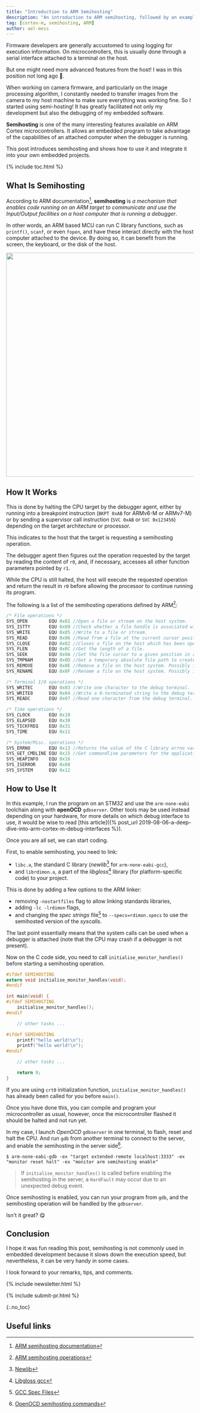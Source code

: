 ```yaml
---
title: "Introduction to ARM Semihosting"
description: "An introduction to ARM semihosting, followed by an example with OpenOCD and arm-none-eabi toolchain"
tag: [cortex-m, semihosting, ARM]
author: ael-mess
---
```


Firmware developers are generally accustomed to using logging for execution
information. On microcontrollers, this is usually done through a serial
interface attached to a terminal on the host.

But one might need more advanced features from the host! I was in this position
not long ago 🤨.

When working on camera firmware, and particularly on the image processing
algorithm, I constantly needed to transfer images from the camera to my host
machine to make sure everything was working fine. So I started using
semi-hosting! It has greatly facilitated not only my development but also the
debugging of my embedded software.

**Semihosting** is one of the many interesting features available on ARM Cortex
microcontrollers. It allows an embedded program to take advantage of the
capabilities of an attached computer when the debugger is running.

<!-- excerpt start -->
This post introduces semihosting and shows how to use it and integrate it into
your own embedded projects.
<!-- excerpt end -->

{% include toc.html %}

## What Is Semihosting

According to ARM documentation[^1], **semihosting** is _a mechanism that enables
code running on an ARM target to communicate and use the Input/Output facilities
on a host computer that is running a debugger_.

In other words, an ARM based MCU can run C library functions, such as
`printf()`, `scanf`, or even `fopen`, and have these interact directly with the
host computer attached to the device. By doing so, it can benefit from the
screen, the keyboard, or the disk of the host.

<p align="center">
  <img width="600" src="{% img_url semihosting/semihosting_overview.png %}"/>
</p>

## How It Works

This is done by halting the CPU target by the debugger agent, either by running
into a breakpoint instruction (`BKPT 0xAB`  for ARMv6-M or ARMv7-M) or by
sending a supervisor call instruction (`SVC 0xAB` or `SVC 0x123456`) depending
on the target architecture or processor.

This indicates to the host that the target is requesting a semihosting
operation.

The debugger agent then figures out the operation requested by the target by
reading the content of `r0`, and, if necessary, accesses all other function
parameters pointed by `r1`.

While the CPU is still halted, the host will execute the requested operation and
return the result in `r0` before allowing the processor to continue running its
program.

The following is a list of the semihosting operations defined by ARM[^2]:

```c
/* File operations */
SYS_OPEN        EQU 0x01 //Open a file or stream on the host system.
SYS_ISTTY       EQU 0x09 //Check whether a file handle is associated with a file or a stream/terminal such as stdout.
SYS_WRITE       EQU 0x05 //Write to a file or stream.
SYS_READ        EQU 0x06 //Read from a file at the current cursor position.
SYS_CLOSE       EQU 0x02 //Closes a file on the host which has been opened by SYS_OPEN.
SYS_FLEN        EQU 0x0C //Get the length of a file.
SYS_SEEK        EQU 0x0A //Set the file cursor to a given position in a file.
SYS_TMPNAM      EQU 0x0D //Get a temporary absolute file path to create a temporary file.
SYS_REMOVE      EQU 0x0E //Remove a file on the host system. Possibly insecure!
SYS_RENAME      EQU 0x0F //Rename a file on the host system. Possibly insecure!

/* Terminal I/O operations */
SYS_WRITEC      EQU 0x03 //Write one character to the debug terminal.
SYS_WRITE0      EQU 0x04 //Write a 0-terminated string to the debug terminal.
SYS_READC       EQU 0x07 //Read one character from the debug terminal.

/* Time operations */
SYS_CLOCK       EQU 0x10
SYS_ELAPSED     EQU 0x30
SYS_TICKFREQ    EQU 0x31
SYS_TIME        EQU 0x11

/* System/Misc. operations */
SYS_ERRNO       EQU 0x13 //Returns the value of the C library errno variable that is associated with the semihosting implementation.
SYS_GET_CMDLINE EQU 0x15 //Get commandline parameters for the application to run with (argc and argv for main())
SYS_HEAPINFO    EQU 0x16
SYS_ISERROR     EQU 0x08
SYS_SYSTEM      EQU 0x12
```

## How to Use It

In this example, I run the program on an STM32 and use the `arm-none-eabi`
toolchain along with **openOCD** `gdbserver`. Other tools may be used instead
depending on your hardware, for more details on which debug interface to use, it
would be wise to read [this article]({% post_url 2019-08-06-a-deep-dive-into-arm-cortex-m-debug-interfaces %}).

Once you are all set, we can start coding.

First, to enable semihosting, you need to link:
* `libc.a`, the standard C library (*newlib*[^3] for `arm-none-eabi-gcc`),
* and `librdimon.a`, a part of the *libgloss*[^4] library (for platform-specific
  code) to your project.

This is done by adding a few options to the ARM linker:
* removing `-nostartfiles` flag to allow linking standards libraries,
* adding `-lc -lrdimon` flags,
* and changing the *spec strings* file[^5] to `--specs=rdimon.specs` to use the
  semihosted version of the *syscalls*.

The last point essentially means that the system calls can be used when a
debugger is attached (note that the CPU may crash if a debugger is not present).

Now on the C code side, you need to call `initialise_monitor_handles()` before
starting a semihosting operation.

```c
#ifdef SEMIHOSTING
extern void initialise_monitor_handles(void);
#endif

int main(void) {
#ifdef SEMIHOSTING
  	initialise_monitor_handles();
#endif

  	// other tasks ...

#ifdef SEMIHOSTING
    printf("hello world!\n");
    printf("hello world!\n");
#endif

    // other tasks ...

  	return 0;
}
```

If you are using `crt0` initialization function, `initialise_monitor_handles()`
has already been called for you before `main()`.

Once you have done this, you can compile and program your microcontroller as
usual, however, once the microcontroller flashed it should be halted and not run
yet.

In my case, I launch *OpenOCD* `gdbserver` in one terminal, to flash, reset and
halt the CPU. And run `gdb` from another terminal to connect to the server, and
enable the semihosting in the server side[^6].

```shell
$ arm-none-eabi-gdb -ex "target extended-remote localhost:3333" -ex "monitor reset halt" -ex "monitor arm semihosting enable"
```

> If `initialise_monitor_handles()` is called before enabling the semihosting in
> the server, a `HardFault` may occur due to an unexpected debug event.

Once semihosting is enabled, you can run your program from `gdb`, and the
semihosting operation will be handled by the `gdbserver`.

Isn't it great? 😋

## Conclusion

I hope it was fun reading this post, semihosting is not commonly used in
embedded development because it slows down the execution speed, but
nevertheless, it can be very handy in some cases.

I look forward to your remarks, tips, and comments.

<!-- Interrupt Keep START -->
{% include newsletter.html %}

{% include submit-pr.html %}
<!-- Interrupt Keep END -->

{:.no_toc}

## Useful links

<!-- prettier-ignore-start -->
[^1]: [ARM semihosting documentation](https://developer.arm.com/documentation/dui0471/i/semihosting/what-is-semihosting-?lang=en)
[^2]: [ARM semihosting operations](https://developer.arm.com/documentation/dui0471/i/semihosting/semihosting-operations?lang=en)
[^3]: [Newlib](https://www.embedded.com/embedding-with-gnu-newlib/)
[^4]: [Libgloss gcc](https://sca.uwaterloo.ca/coldfire/gcc-doc/docs/porting_1.html)
[^5]: [GCC Spec Files](https://gcc.gnu.org/onlinedocs/gcc/Spec-Files.html)
[^6]: [OpenOCD semihosting commands](http://openocd.org/doc/html/Architecture-and-Core-Commands.html#Architecture-and-Core-Commands)
<!-- prettier-ignore-end -->
